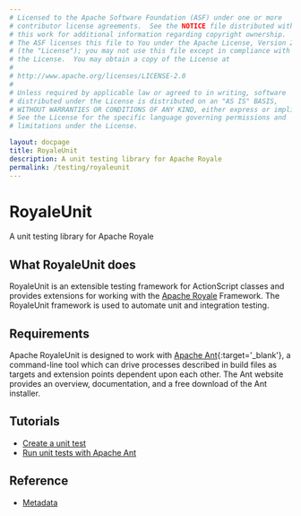 ```yaml
---
# Licensed to the Apache Software Foundation (ASF) under one or more
# contributor license agreements.  See the NOTICE file distributed with
# this work for additional information regarding copyright ownership.
# The ASF licenses this file to You under the Apache License, Version 2.0
# (the "License"); you may not use this file except in compliance with
# the License.  You may obtain a copy of the License at
# 
# http://www.apache.org/licenses/LICENSE-2.0
# 
# Unless required by applicable law or agreed to in writing, software
# distributed under the License is distributed on an "AS IS" BASIS,
# WITHOUT WARRANTIES OR CONDITIONS OF ANY KIND, either express or implied.
# See the License for the specific language governing permissions and
# limitations under the License.

layout: docpage
title: RoyaleUnit
description: A unit testing library for Apache Royale
permalink: /testing/royaleunit
---
```


# RoyaleUnit

A unit testing library for Apache Royale

## What RoyaleUnit does

RoyaleUnit is an extensible testing framework for ActionScript classes and provides extensions for working with the [Apache Royale](https://royale.apache.org/) Framework. The RoyaleUnit framework is used to automate unit and integration testing.

## Requirements

Apache RoyaleUnit is designed to work with [Apache Ant](https://ant.apache.org){:target='_blank'}, a command-line tool which can drive processes described in build files as targets and extension points dependent upon each other. The Ant website provides an overview, documentation, and a free download of the Ant installer.

## Tutorials

* [Create a unit test](testing/royaleunit/create-a-unit-test)
* [Run unit tests with Apache Ant](testing/royaleunit/run-unit-tests-with-ant)

## Reference

* [Metadata](testing/royaleunit/metadata)
